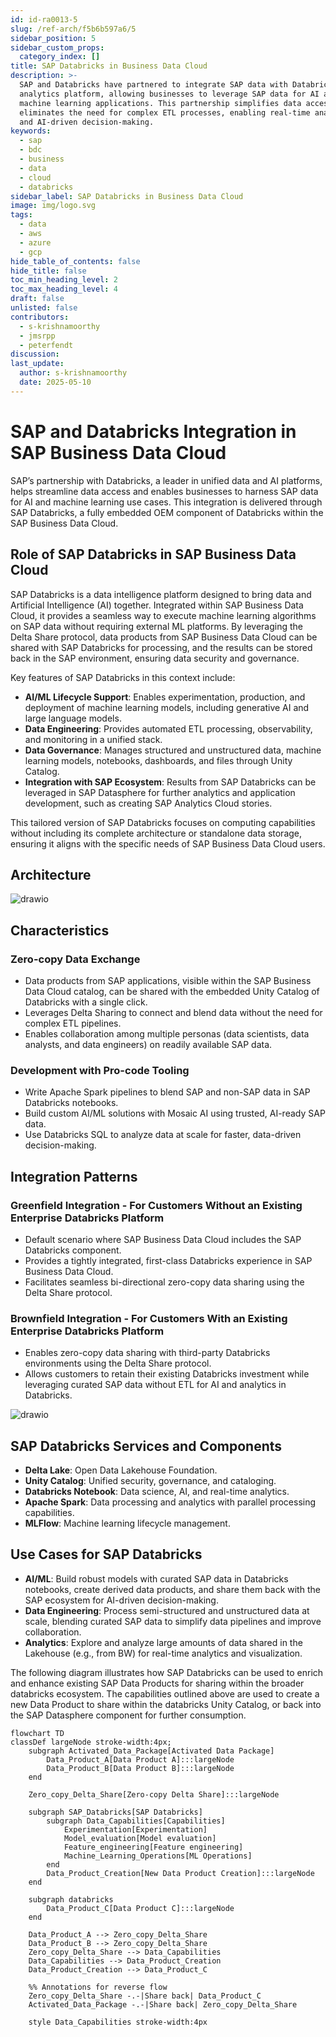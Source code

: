 ```yaml
---
id: id-ra0013-5
slug: /ref-arch/f5b6b597a6/5
sidebar_position: 5
sidebar_custom_props:
  category_index: []
title: SAP Databricks in Business Data Cloud
description: >-
  SAP and Databricks have partnered to integrate SAP data with Databricks AI and
  analytics platform, allowing businesses to leverage SAP data for AI and
  machine learning applications. This partnership simplifies data access and
  eliminates the need for complex ETL processes, enabling real-time analytics
  and AI-driven decision-making.
keywords:
  - sap
  - bdc
  - business
  - data
  - cloud
  - databricks
sidebar_label: SAP Databricks in Business Data Cloud
image: img/logo.svg
tags:
  - data
  - aws
  - azure
  - gcp
hide_table_of_contents: false
hide_title: false
toc_min_heading_level: 2
toc_max_heading_level: 4
draft: false
unlisted: false
contributors:
  - s-krishnamoorthy
  - jmsrpp
  - peterfendt
discussion: 
last_update:
  author: s-krishnamoorthy
  date: 2025-05-10
---
```


# SAP and Databricks Integration in SAP Business Data Cloud

SAP’s partnership with Databricks, a leader in unified data and AI platforms, helps streamline data access and enables businesses to harness SAP data for AI and machine learning use cases. This integration is delivered through SAP Databricks, a fully embedded OEM component of Databricks within the SAP Business Data Cloud.

## Role of SAP Databricks in SAP Business Data Cloud

SAP Databricks is a data intelligence platform designed to bring data and Artificial Intelligence (AI) together. Integrated within SAP Business Data Cloud, it provides a seamless way to execute machine learning algorithms on SAP data without requiring external ML platforms. By leveraging the Delta Share protocol, data products from SAP Business Data Cloud can be shared with SAP Databricks for processing, and the results can be stored back in the SAP environment, ensuring data security and governance.

Key features of SAP Databricks in this context include:

-   **AI/ML Lifecycle Support**: Enables experimentation, production, and deployment of machine learning models, including generative AI and large language models.
-   **Data Engineering**: Provides automated ETL processing, observability, and monitoring in a unified stack.
-   **Data Governance**: Manages structured and unstructured data, machine learning models, notebooks, dashboards, and files through Unity Catalog.
-   **Integration with SAP Ecosystem**: Results from SAP Databricks can be leveraged in SAP Datasphere for further analytics and application development, such as creating SAP Analytics Cloud stories.

This tailored version of SAP Databricks focuses on computing capabilities without including its complete architecture or standalone data storage, ensuring it aligns with the specific needs of SAP Business Data Cloud users.

## Architecture

![drawio](drawio/bdc-databricks.drawio)

## Characteristics

### Zero-copy Data Exchange

-   Data products from SAP applications, visible within the SAP Business Data Cloud catalog, can be shared with the embedded Unity Catalog of Databricks with a single click.
-   Leverages Delta Sharing to connect and blend data without the need for complex ETL pipelines.
-   Enables collaboration among multiple personas (data scientists, data analysts, and data engineers) on readily available SAP data.

### Development with Pro-code Tooling

-   Write Apache Spark pipelines to blend SAP and non-SAP data in SAP Databricks notebooks.
-   Build custom AI/ML solutions with Mosaic AI using trusted, AI-ready SAP data.
-   Use Databricks SQL to analyze data at scale for faster, data-driven decision-making.

## Integration Patterns

### Greenfield Integration - For Customers Without an Existing Enterprise Databricks Platform

-   Default scenario where SAP Business Data Cloud includes the SAP Databricks component.
-   Provides a tightly integrated, first-class Databricks experience in SAP Business Data Cloud.
-   Facilitates seamless bi-directional zero-copy data sharing using the Delta Share protocol.

### Brownfield Integration - For Customers With an Existing Enterprise Databricks Platform

-   Enables zero-copy data sharing with third-party Databricks environments using the Delta Share protocol.
-   Allows customers to retain their existing Databricks investment while leveraging curated SAP data without ETL for AI and analytics in Databricks.

![drawio](drawio/bdc-databricks-brownfield.drawio)

## SAP Databricks Services and Components

-   **Delta Lake**: Open Data Lakehouse Foundation.
-   **Unity Catalog**: Unified security, governance, and cataloging.
-   **Databricks Notebook**: Data science, AI, and real-time analytics.
-   **Apache Spark**: Data processing and analytics with parallel processing capabilities.
-   **MLFlow**: Machine learning lifecycle management.

## Use Cases for SAP Databricks

-   **AI/ML**: Build robust models with curated SAP data in Databricks notebooks, create derived data products, and share them back with the SAP ecosystem for AI-driven decision-making.
-   **Data Engineering**: Process semi-structured and unstructured data at scale, blending curated SAP data to simplify data pipelines and improve collaboration.
-   **Analytics**: Explore and analyze large amounts of data shared in the Lakehouse (e.g., from BW) for real-time analytics and visualization.

The following diagram illustrates how SAP Databricks can be used to enrich and enhance existing SAP Data Products for sharing within the broader databricks ecosystem. The capabilities outlined above are used to create a new Data Product to share within the databricks Unity Catalog, or back into the SAP Datasphere component for further consumption.

```mermaid
flowchart TD
classDef largeNode stroke-width:4px;
    subgraph Activated_Data_Package[Activated Data Package]
        Data_Product_A[Data Product A]:::largeNode
        Data_Product_B[Data Product B]:::largeNode
    end

    Zero_copy_Delta_Share[Zero-copy Delta Share]:::largeNode

    subgraph SAP_Databricks[SAP Databricks]
        subgraph Data_Capabilities[Capabilities]
            Experimentation[Experimentation]
            Model_evaluation[Model evaluation]
            Feature_engineering[Feature engineering]
            Machine_Learning_Operations[ML Operations]
        end
        Data_Product_Creation[New Data Product Creation]:::largeNode
    end

    subgraph databricks
        Data_Product_C[Data Product C]:::largeNode
    end

    Data_Product_A --> Zero_copy_Delta_Share
    Data_Product_B --> Zero_copy_Delta_Share
    Zero_copy_Delta_Share --> Data_Capabilities
    Data_Capabilities --> Data_Product_Creation
    Data_Product_Creation --> Data_Product_C

    %% Annotations for reverse flow
    Zero_copy_Delta_Share -.-|Share back| Data_Product_C
    Activated_Data_Package -.-|Share back| Zero_copy_Delta_Share

    style Data_Capabilities stroke-width:4px
```